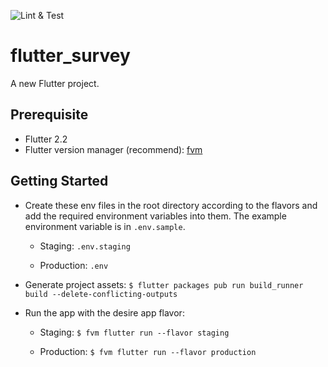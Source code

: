 ![Lint & Test](https://github.com/luongvo/flutter-survey/actions/workflows/test.yml/badge.svg)

# flutter_survey

A new Flutter project.

## Prerequisite

- Flutter 2.2
- Flutter version manager (recommend): [fvm](https://fvm.app/)

## Getting Started

- Create these env files in the root directory according to the flavors and add the required environment variables into
  them. The example environment variable is in `.env.sample`.

  - Staging: `.env.staging`

  - Production: `.env`

- Generate project assets: `$ flutter packages pub run build_runner build --delete-conflicting-outputs`

- Run the app with the desire app flavor:

  - Staging: `$ fvm flutter run --flavor staging`

  - Production: `$ fvm flutter run --flavor production`
